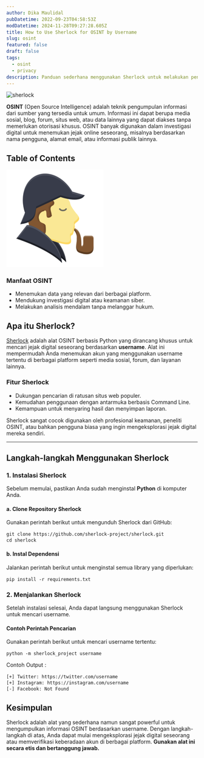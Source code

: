 ```yaml
---
author: Dika Maulidal
pubDatetime: 2022-09-23T04:58:53Z
modDatetime: 2024-11-28T09:27:28.605Z
title: How to Use Sherlock for OSINT by Username
slug: osint
featured: false
draft: false
tags:
  - osint
  - privacy
description: Panduan sederhana menggunakan Sherlock untuk melakukan pencarian OSINT berdasarkan username.
---
```


![sherlock](https://miro.medium.com/v2/resize:fit:512/1*_BTn9cEys4d3ywrX7e0OBA.png)

**OSINT** (Open Source Intelligence) adalah teknik pengumpulan informasi dari sumber yang tersedia untuk umum. Informasi ini dapat berupa media sosial, blog, forum, situs web, atau data lainnya yang dapat diakses tanpa memerlukan otorisasi khusus. OSINT banyak digunakan dalam investigasi digital untuk menemukan jejak online seseorang, misalnya berdasarkan nama pengguna, alamat email, atau informasi publik lainnya.

## Table of Contents

![Sherlock Logo](https://github.com/sherlock-project/sherlock/raw/master/docs/images/sherlock-logo.png)

### Manfaat OSINT
- Menemukan data yang relevan dari berbagai platform.
- Mendukung investigasi digital atau keamanan siber.
- Melakukan analisis mendalam tanpa melanggar hukum.

## Apa itu Sherlock?
[Sherlock](https://github.com/sherlock-project/sherlock) adalah alat OSINT berbasis Python yang dirancang khusus untuk mencari jejak digital seseorang berdasarkan **username**. Alat ini mempermudah Anda menemukan akun yang menggunakan username tertentu di berbagai platform seperti media sosial, forum, dan layanan lainnya.

### Fitur Sherlock
- Dukungan pencarian di ratusan situs web populer.
- Kemudahan penggunaan dengan antarmuka berbasis Command Line.
- Kemampuan untuk menyaring hasil dan menyimpan laporan.

Sherlock sangat cocok digunakan oleh profesional keamanan, peneliti OSINT, atau bahkan pengguna biasa yang ingin mengeksplorasi jejak digital mereka sendiri.

---

## Langkah-langkah Menggunakan Sherlock

### 1. Instalasi Sherlock
Sebelum memulai, pastikan Anda sudah menginstal **Python** di komputer Anda.

#### a. Clone Repository Sherlock
Gunakan perintah berikut untuk mengunduh Sherlock dari GitHub:
```
git clone https://github.com/sherlock-project/sherlock.git
cd sherlock
```

#### b. Instal Dependensi
Jalankan perintah berikut untuk menginstal semua library yang diperlukan:
```
pip install -r requirements.txt
```

### 2. Menjalankan Sherlock
Setelah instalasi selesai, Anda dapat langsung menggunakan Sherlock untuk mencari username.

#### Contoh Perintah Pencarian
Gunakan perintah berikut untuk mencari username tertentu:
```
python -m sherlock_project username
```
Contoh Output :
```
[+] Twitter: https://twitter.com/username
[+] Instagram: https://instagram.com/username
[-] Facebook: Not Found
```

## Kesimpulan
Sherlock adalah alat yang sederhana namun sangat powerful untuk mengumpulkan informasi OSINT berdasarkan username. Dengan langkah-langkah di atas, Anda dapat mulai mengeksplorasi jejak digital seseorang atau memverifikasi keberadaan akun di berbagai platform. **Gunakan alat ini secara etis dan bertanggung jawab.**